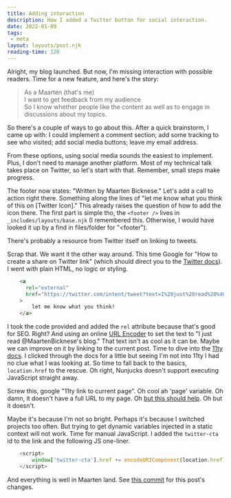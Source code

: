 ```yaml
---
title: Adding interaction
description: How I added a Twitter button for social interaction.
date: 2022-01-09
tags:
 - meta
layout: layouts/post.njk
reading-time: 120
---
```

Alright, my blog launched. But now, I'm missing interaction with possible readers. Time for a new feature, and here's the story:

> As a Maarten (that's me)  
> I want to get feedback from my audience  
> So I know whether people like the content as well as to engage in discussions about my topics.

So there's a couple of ways to go about this. After a quick brainstorm, I came up with: I could implement a comment section; add some tracking to see who visited; add social media buttons; leave my email address.

From these options, using social media sounds the easiest to implement. Plus, I don't need to manage another platform. Most of my technical talk takes place on Twitter, so let's start with that. Remember, small steps make progress.

The footer now states: "Written by Maarten Bicknese." Let's add a call to action right there. Something along the lines of "let me know what you think of this on [Twitter Icon]." This already raises the question of how to add the icon there. The first part is simple tho, the `<footer />` lives in `_includes/layouts/base.njk` (I remembered this. Otherwise, I would have looked it up by a find in files/folder for "<footer").

There's probably a resource from Twitter itself on linking to tweets.

Scrap that. We want it the other way around. This time Google for "How to create a share on Twitter link" (which should direct you to the [Twitter docs](https://developer.twitter.com/en/docs/twitter-for-websites/tweet-button/overview)). I went with plain HTML, no logic or styling.

```html
    <a 
      rel="external" 
      href="https://twitter.com/intent/tweet?text=I%20just%20read%20%40MaartenBicknese%27s%20blog"
    >
        let me know what you think!
    </a>
```
I took the code provided and added the `rel` attribute because that's good for SEO. Right? And using an online [URL Encoder](https://www.urlencoder.org) to set the text to "I just read @MaartenBicknese's blog." That text isn't as cool as it can be. Maybe we can improve on it by linking to the current post. Time to dive into the [11ty docs](https://www.11ty.dev/docs/). I clicked through the docs for a little but seeing I'm not into 11ty I had no clue what I was looking at. So time to fall back to the basics, `location.href` to the rescue. Oh right, Nunjucks doesn't support executing JavaScript straight away.

Screw this, google "11ty link to current page". Oh cool ah 'page' variable. Oh damn, it doesn't have a full URL to my page. Oh [but this should help](https://stackoverflow.com/questions/60309000/generating-full-urls-on-eleventy-and-netlify). Oh but it doesn't.

Maybe it's because I'm not so bright. Perhaps it's because I switched projects too often. But trying to get dynamic variables injected in a static context will not work. Time for manual JavaScript. I added the `twitter-cta` id to the link and the following JS one-liner.

```javascript
    <script>
        window['twitter-cta'].href += encodeURIComponent(location.href);
    </script>
```

And everything is well in Maarten land. See [this commit](https://github.com/mbicknese/thoughts/commit/48758ce24ac60fd5d6bc2644c0603525f95b99bf) for this post's changes.
